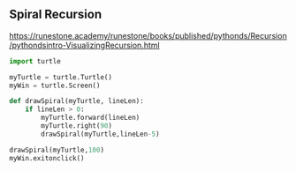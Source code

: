 ## Spiral Recursion

https://runestone.academy/runestone/books/published/pythonds/Recursion/pythondsintro-VisualizingRecursion.html

```python
import turtle

myTurtle = turtle.Turtle()
myWin = turtle.Screen()

def drawSpiral(myTurtle, lineLen):
    if lineLen > 0:
        myTurtle.forward(lineLen)
        myTurtle.right(90)
        drawSpiral(myTurtle,lineLen-5)

drawSpiral(myTurtle,100)
myWin.exitonclick()
```

